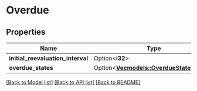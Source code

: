 # Overdue

## Properties

Name | Type | Description | Notes
------------ | ------------- | ------------- | -------------
**initial_reevaluation_interval** | Option<**i32**> |  | [optional]
**overdue_states** | Option<[**Vec<models::OverdueStateConfig>**](OverdueStateConfig.md)> |  | [optional]

[[Back to Model list]](../README.md#documentation-for-models) [[Back to API list]](../README.md#documentation-for-api-endpoints) [[Back to README]](../README.md)


